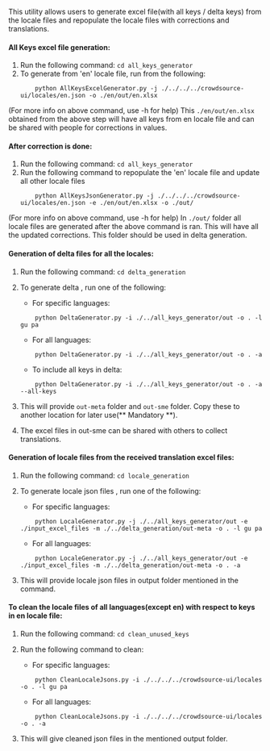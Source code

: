 This utility allows users to generate excel file(with all keys / delta keys) from the locale files and repopulate the locale files with corrections and translations.

#### All Keys excel file generation:

1. Run the following command: `cd all_keys_generator`
2. To generate from 'en' locale file, run from the following:
   ```
       python AllKeysExcelGenerator.py -j ./../../../crowdsource-ui/locales/en.json -o ./en/out/en.xlsx
   ```

(For more info on above command, use -h for help)
This `./en/out/en.xlsx` obtained from the above step will have all keys from en locale file and can be shared with people for corrections in values.

#### After correction is done:

1. Run the following command: `cd all_keys_generator`
2. Run the following command to repopulate the 'en' locale file and update all other locale files
   ```
       python AllKeysJsonGenerator.py -j ./../../../crowdsource-ui/locales/en.json -e ./en/out/en.xlsx -o ./out/
   ```

(For more info on above command, use -h for help)
In `./out/` folder all locale files are generated after the above command is ran. This will have all the updated corrections. This folder should be used in delta generation. 

#### Generation of delta files for all the locales:

1. Run the following command: `cd delta_generation`
2. To generate delta , run one of the following:

   - For specific languages:

   ```
       python DeltaGenerator.py -i ./../all_keys_generator/out -o . -l gu pa
   ```

   - For all languages:

   ```
       python DeltaGenerator.py -i ./../all_keys_generator/out -o . -a
   ```

   - To include all keys in delta:

   ```
       python DeltaGenerator.py -i ./../all_keys_generator/out -o . -a --all-keys
   ```
3. This will provide `out-meta` folder and `out-sme` folder. Copy these to another location for later use(** Mandatory **).
4. The excel files in out-sme can be shared with others to collect translations.

#### Generation of locale files from the received translation excel files:

1. Run the following command: `cd locale_generation`
2. To generate locale json files , run one of the following:

   - For specific languages:

   ```
       python LocaleGenerator.py -j ./../all_keys_generator/out -e ./input_excel_files -m ./../delta_generation/out-meta -o . -l gu pa
   ```

   - For all languages:

   ```
       python LocaleGenerator.py -j ./../all_keys_generator/out -e ./input_excel_files -m ./../delta_generation/out-meta -o . -a
   ```
3. This will provide locale json files in output folder mentioned in the command.

#### To clean the locale files of all languages(except en) with respect to keys in en locale file:

1. Run the following command: `cd clean_unused_keys`
2. Run the following command to clean:

   - For specific languages:

   ```
       python CleanLocaleJsons.py -i ./../../../crowdsource-ui/locales -o . -l gu pa
   ```
   - For all languages:

   ```
       python CleanLocaleJsons.py -i ./../../../crowdsource-ui/locales -o . -a 
   ```
3. This will give cleaned json files in the mentioned output folder.
